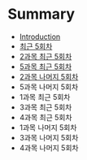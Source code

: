 # Summary

* [Introduction](README.md)
* [최근 5회차](cd5c-adfc-5-d68c-cc28.md)
* [2과목 최근 5회차](chapter1.md)
* [5과목 최근 5회차](5acfc-baa9-cd5c-adfc-5-d68c-cc28.md)
* [2과목 나머지 5회차](2acfc-baa9-b098-ba38-c9c0-5-d68c-cc28.md)
* 5과목 나머지 5회차
* 1과목 최근 5회차
* 3과목 최근 5회차
* 4과목 최근 5회차
* 1과목 나머지 5회차
* 3과목 나머지 5회차
* 4과목 나머지 5회차

